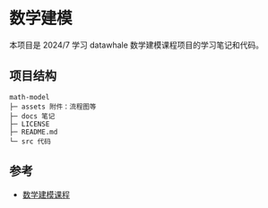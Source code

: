 # 数学建模

本项目是 2024/7 学习 datawhale 数学建模课程项目的学习笔记和代码。

## 项目结构

```tree
math-model
├─ assets 附件：流程图等
├─ docs 笔记
├─ LICENSE
├─ README.md
└─ src 代码
```

## 参考

- [数学建模课程](https://github.com/datawhalechina/intro-mathmodel/)
